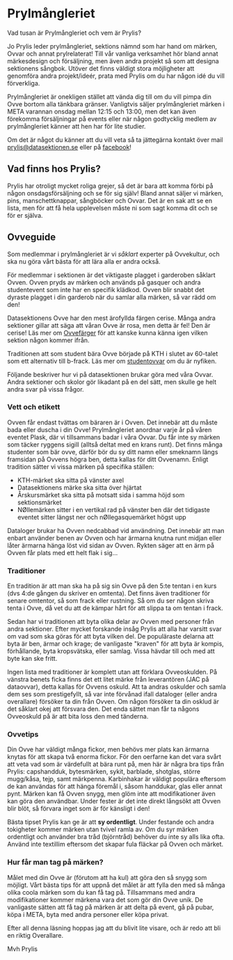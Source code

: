 # Prylmångleriet

Vad tusan är Prylmångleriet och vem är Prylis?

Jo Prylis leder prylmångleriet, sektions nämnd som har hand om märken, Ovvar och annat prylrelaterat! Till vår vanliga verksamhet hör bland annat märkesdesign och försäljning, men även andra projekt så som att designa sektionens sångbok. Utöver det finns väldigt stora möjligheter att genomföra andra projekt/ideér, prata med Prylis om du har någon idé du vill förverkliga.

Prylmångleriet är onekligen stället att vända dig till om du vill pimpa din Ovve bortom alla tänkbara gränser. Vanligtvis säljer prylmångleriet märken i META varannan onsdag mellan 12:15 och 13:00, men det kan även förekomma försäljningar på events eller när någon godtycklig medlem av prylmångleriet känner att hen har för lite studier. 

Om det är något du känner att du vill veta så ta jättegärna kontakt över mail [prylis@datasektionen.se](mailto:prylis@datasektionen.se) eller på [facebook](https://www.facebook.com/dataprylis)!

## Vad finns hos Prylis?

Prylis har otroligt mycket roliga grejer, så det är bara att komma förbi på någon onsdagsförsäljning och se för sig själv! Bland annat säljer vi märken, pins, manschettknappar, sångböcker och Ovvar. Det är en sak att se en lista, men för att få hela upplevelsen måste ni som sagt komma dit och se för er själva.

<!---
## TJO ETTAN!
## Vad är det här för fasoner, märken?
## Ja, ni ska ju göra erat årskursmärke!!!

Årskursmärket är ett märke som är unikt för er årskurs, det är bara ert och ni bestämmer hur det ska se ut! Det gör ni genom att spotta ut så många olika förslag att ni kräks, och sen kommer ni att få rösta på vilket förslag ni tycker är minst dåligt.

## Tidigare märken

[Håååååååår](https://www.dropbox.com/sh/lj0v7gnd0ka6lm2/AAD476H0BQdIpU3OAo58pOIka?dl=0) är några märken från tidigare årskurser, bara så att ni vet hur otroligt lågt ribban ligger.

## Hur gör man dåååråååhhhh?!?
## Men använd mallen bara

För att allting ska gå smidigt som smör finns det en ball mall (en ballmall?) att utgå ifrån. Den finns [här](https://www.dropbox.com/s/d50wfb3r95nglh4/%C3%85rskursm%C3%A4rke%20mall.svg?dl=0). Mallen öppnas bäst i Inkscape, använder ni något annat kan ni behöva böja om texten eller göra andra jobbigheter. Snälla använd Inkscape så slipper jag pilla.

## Hur skickar man in dååå?

När du har gjort ett jävligt vasst (eller riktigt ovasst) märke ska du bara transportera det genom cyberrymden till mig! Det gör du genom att bifoga filen i ett sånt där ebrev (Snälla skicka inte vanliga brev) till [prylis@datasektionen.se](mailto:prylis@datasektionen.se). Sätt ämnesraden “Det Quartuaste årskursmärket evah”, så hamnar alla mail på samma ställe. Annars blir allting bara dåligt.

Om du har gjort märket i vektorformat (bra!!!), skicka in den filen. Annars funkar en snuskigt högupplöst jpg eller png.

Skicka in ditt förslag senast 8 dec.

## Texten

Juste, du vet den där roliga texten som står på alla årskursmärken? Den ska __inte__ vara med i designen. Den kommer också bli framröstad samtidigt som märket. Du får gärna komma på nånting klyftigt som hör ihop med ditt märke, men det finns ingen garanti för att den texten vinner.

## Men när ska vi rösta dååååh?

Ni får välja ert årskursmärke på en Onsdagspub den 7 december. Först kommer ni att välja ett märke, sen får ni lägga fram förslag på en text och välja en sådan. På så sätt så kommer ni att få det bästa årskursmärket evah!

## Just do it!
-->

## Ovveguide

Som medlemmar i prylmångleriet är vi *såklart* experter på Ovvekultur, och ska nu göra vårt bästa för att lära alla er andra också.

För medlemmar i sektionen är det viktigaste plagget i garderoben såklart Ovven. Ovven pryds av märken och används på gasquer och andra studentevent som inte har en specifik klädkod. Ovven blir snabbt det dyraste plagget i din garderob när du samlar alla märken, så var rädd om den!

Datasektionens Ovve har den mest ärofyllda färgen cerise. Många andra sektioner gillar att säga att våran Ovve är rosa, men detta är fel! Den är cerise! Läs mer om [Ovvefärger](https://sv.wikipedia.org/wiki/Lista_över_studentoverallsfärger) för att kanske kunna känna igen vilken sektion någon kommer ifrån.

Traditionen att som student bära Ovve började på KTH i slutet av 60-talet som ett alternativ till b-frack. Läs mer om [studentovvar](https://sv.wikipedia.org/wiki/Studentoverall) om du är nyfiken.

Följande beskriver hur vi på datasektionen brukar göra med våra Ovvar. Andra sektioner och skolor gör likadant på en del sätt, men skulle ge helt andra svar på vissa frågor.

### Vett och etikett

Ovven får endast tvättas om bäraren är i Ovven. Det innebär att du måste bada eller duscha i din Ovve! Prylmångleriet anordnar varje år på våren eventet Plask, där vi tillsammans badar i våra Ovvar. Du får inte sy märken som täcker ryggens sigill (alltså deltat med en krans runt). Det finns många studenter som bär ovve, därför bör du sy ditt namn eller smeknamn längs framsidan på Ovvens högra ben, detta kallas för ditt Ovvenamn.
Enligt tradition sätter vi vissa märken på specifika ställen:

- KTH-märket ska sitta på vänster axel
- Datasektionens märke ska sitta över hjärtat
- Årskursmärket ska sitta på motsatt sida i samma höjd som sektionsmärket
- NØllemärken sitter i en vertikal rad på vänster ben där det tidigaste eventet sitter längst ner och nØllegasquemärket högst upp

Dataloger brukar ha Ovven nedcabbad vid användning. Det innebär att man enbart använder benen av Ovven och har ärmarna knutna runt midjan eller låter ärmarna hänga löst vid sidan av Ovven. Rykten säger att en ärm på Ovven får plats med ett helt flak i sig...

### Traditioner

En tradition är att man ska ha på sig sin Ovve på den 5:te tentan i en kurs (dvs 4:de gången du skriver en omtenta). Det finns även traditioner för senare omtentor, så som frack eller rustning. Så om du ser någon skriva tenta i Ovve, då vet du att de kämpar hårt för att slippa ta om tentan i frack.

Sedan har vi traditionen att byta olika delar av Ovven med personer från andra sektioner. Efter mycket forskande insåg Prylis att alla har varsitt svar om vad som ska göras för att byta vilken del. De populäraste delarna att byta är ben, ärmar och krage; de vanligaste "kraven" för att byta är kompis, förhållande, byta kropsvätska, eller samlag. Vissa hävdar till och med att byte kan ske fritt.

Ingen lista med traditioner är komplett utan att förklara Ovveoskulden. På vänstra benets ficka finns det ett litet märke från leverantören (JAC på dataovvar), detta kallas för Ovvens oskuld. Att ta andras oskulder och samla dem ses som prestigefyllt, så var inte förvånad ifall dataloger (eller andra overallare) försöker ta din från Ovven. Om någon försöker ta din osklud är det såklart okej att försvara den. Det enda sättet man får ta någons Ovveoskuld på är att bita loss den med tänderna.

### Ovvetips

Din Ovve har väldigt många fickor, men behövs mer plats kan ärmarna knytas för att skapa två enorma fickor. För den oerfarne kan det vara svårt att veta vad som är värdefullt at bära runt på, men här är några bra tips från Prylis: capshandduk, bytesmärken, sykit, barblade, shotglas, större mugg/kåsa, tejp, samt märkpenna. Karbinhakar är väldigt populära eftersom de kan användas för att hänga föremål i, såsom handdukar, glas eller annat pynt. Märken kan få Ovven snygg, men glöm inte att modifikationer även kan göra den användbar. Under fester är det inte direkt långsökt att Ovven blir blöt, så förvara inget som är för känsligt i den!

Bästa tipset Prylis kan ge är att **sy ordentligt**. Under festande och andra tokigheter kommer märken utan tvivel ramla av. Om du syr märken ordentligt och använder bra tråd (björntråd) behöver du inte sy alls lika ofta. Använd inte textillim eftersom det skapar fula fläckar på Ovven och märket.

### Hur får man tag på märken?

Målet med din Ovve är (förutom att ha kul) att göra den så snygg som möjligt. Vårt bästa tips för att uppnå det målet är att fylla den med så många olika coola märken som du kan få tag på. Tillsammans med andra modifikationer kommer märkena vara det som gör din Ovve unik. De vanligaste sätten att få tag på märken är att delta på event, gå på pubar, köpa i META, byta med andra personer eller köpa privat.

Efter all denna läsning hoppas jag att du blivit lite visare, och är redo att bli en riktig Overallare. 

Mvh
Prylis
